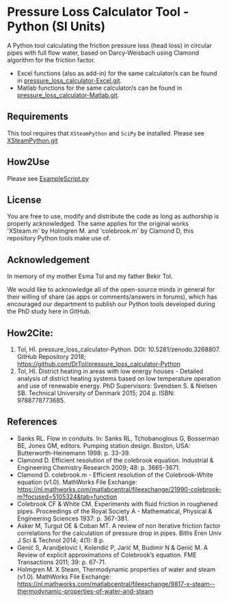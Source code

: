 # Pressure Loss Calculator Tool - Python (SI Units)
A Python tool calculating the friction pressure loss (head loss) in circular pipes with full flow water, based on Darcy-Weisbach using Clamond algorithm for the friction factor. 

- Excel functions (also as add-in) for the same calculator/s can be found in [pressure_loss_calculator-Excel.git](https://github.com/DrTol/pressure_loss_calculator-Excel.git).
- Matlab functions for the same calculator/s can be found in [pressure_loss_calculator-Matlab.git](https://github.com/DrTol/pressure_loss_calculator-Matlab).

## Requirements
This tool requires that `XSteamPython` and `SciPy` be installed. Please see [XSteamPython.git](https://github.com/raldridge11/XSteamPython)

## How2Use
Please see [ExampleScript.py](https://github.com/DrTol/pressure_loss_calculator-Python/blob/master/ExampleScript.py)

## License
You are free to use, modify and distribute the code as long as authorship is properly acknowledged. The same applies for the original works 'XSteam.m' by Holmgren M. and 'colebrook.m' by Clamond D, this repository Python tools make use of.

## Acknowledgement 
In memory of my mother Esma Tol and my father Bekir Tol.

We would like to acknowledge all of the open-source minds in general for their willing of share (as apps or comments/answers in forums), which has encouraged our department to publish our Python tools developed during the PhD study here in GitHub.

## How2Cite:
1. Tol, Hİ. pressure_loss_calculator-Python. DOI: 10.5281/zenodo.3268807. GitHub Repository 2018; https://github.com/DrTol/pressure_loss_calculator-Python
2. Tol, Hİ. District heating in areas with low energy houses - Detailed analysis of district heating systems based on low temperature operation and use of renewable energy. PhD Supervisors: Svendsen S. & Nielsen SB. Technical University of Denmark 2015; 204 p. ISBN: 9788778773685.

## References
- Sanks RL. Flow in conduits. In: Sanks RL, Tchobanoglous G, Bosserman BE, Jones GM, editors. Pumping station design. Boston, USA: Butterworth-Heinemann 1998: p. 33-39.
- Clamond D. Efficient resolution of the colebrook equation. Industrial & Engineering Chemistry Research 2009; 48: p. 3665-3671.
- Clamond D. colebrook.m - Efficient resolution of the Colebrook-White equation (v1.0). MathWorks File Exchange: https://nl.mathworks.com/matlabcentral/fileexchange/21990-colebrook-m?focused=5105324&tab=function
- Colebrook CF & White CM. Experiments with fluid friction in roughened pipes. Proceedings of the Royal Society A - Mathematical, Physical & Engineering Sciences 1937: p. 367-381.
- Asker M, Turgut OE & Coban MT. A review of non iterative friction factor correlations for the calculation of pressure drop in pipes. Bitlis Eren Univ J Sci & Technol 2014; 4(1): 8 p. 
- Genić S, Arandjelović I, Kolendić P, Jarić M, Budimir N & Genić M. A Review of explicit approximations of Colebrook’s equation. FME Transactions 2011; 39: p. 67-71. 
- Holmgren M. X Steam, Thermodynamic properties of water and steam (v1.0). MathWorks File Exchange: https://nl.mathworks.com/matlabcentral/fileexchange/9817-x-steam--thermodynamic-properties-of-water-and-steam
